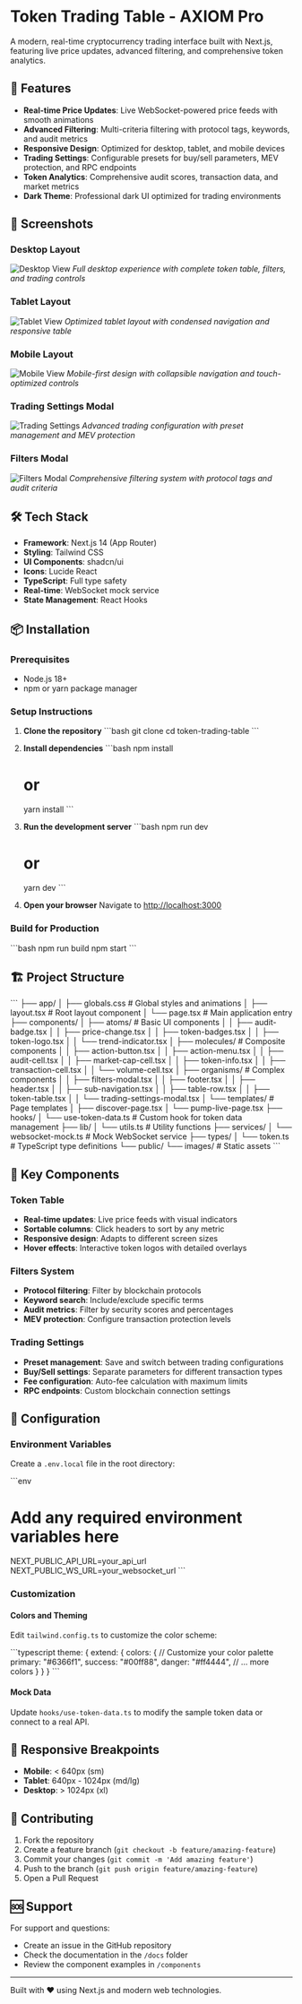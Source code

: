 # Token Trading Table - AXIOM Pro

A modern, real-time cryptocurrency trading interface built with Next.js, featuring live price updates, advanced filtering, and comprehensive token analytics.

## 🚀 Features

- **Real-time Price Updates**: Live WebSocket-powered price feeds with smooth animations
- **Advanced Filtering**: Multi-criteria filtering with protocol tags, keywords, and audit metrics
- **Responsive Design**: Optimized for desktop, tablet, and mobile devices
- **Trading Settings**: Configurable presets for buy/sell parameters, MEV protection, and RPC endpoints
- **Token Analytics**: Comprehensive audit scores, transaction data, and market metrics
- **Dark Theme**: Professional dark UI optimized for trading environments

## 📱 Screenshots

### Desktop Layout
![Desktop View](/placeholder.svg?height=800&width=1400&text=Desktop+Trading+Interface)
*Full desktop experience with complete token table, filters, and trading controls*

### Tablet Layout
![Tablet View](/placeholder.svg?height=600&width=1024&text=Tablet+Trading+Interface)
*Optimized tablet layout with condensed navigation and responsive table*

### Mobile Layout
![Mobile View](/placeholder.svg?height=800&width=375&text=Mobile+Trading+Interface)
*Mobile-first design with collapsible navigation and touch-optimized controls*

### Trading Settings Modal
![Trading Settings](/placeholder.svg?height=600&width=400&text=Trading+Settings+Modal)
*Advanced trading configuration with preset management and MEV protection*

### Filters Modal
![Filters Modal](/placeholder.svg?height=700&width=400&text=Advanced+Filters+Modal)
*Comprehensive filtering system with protocol tags and audit criteria*

## 🛠️ Tech Stack

- **Framework**: Next.js 14 (App Router)
- **Styling**: Tailwind CSS
- **UI Components**: shadcn/ui
- **Icons**: Lucide React
- **TypeScript**: Full type safety
- **Real-time**: WebSocket mock service
- **State Management**: React Hooks

## 📦 Installation

### Prerequisites

- Node.js 18+ 
- npm or yarn package manager

### Setup Instructions

1. **Clone the repository**
   \`\`\`bash
   git clone <repository-url>
   cd token-trading-table
   \`\`\`

2. **Install dependencies**
   \`\`\`bash
   npm install
   # or
   yarn install
   \`\`\`

3. **Run the development server**
   \`\`\`bash
   npm run dev
   # or
   yarn dev
   \`\`\`

4. **Open your browser**
   Navigate to [http://localhost:3000](http://localhost:3000)

### Build for Production

\`\`\`bash
npm run build
npm start
\`\`\`

## 🏗️ Project Structure

\`\`\`
├── app/
│   ├── globals.css          # Global styles and animations
│   ├── layout.tsx           # Root layout component
│   └── page.tsx             # Main application entry
├── components/
│   ├── atoms/               # Basic UI components
│   │   ├── audit-badge.tsx
│   │   ├── price-change.tsx
│   │   ├── token-badges.tsx
│   │   ├── token-logo.tsx
│   │   └── trend-indicator.tsx
│   ├── molecules/           # Composite components
│   │   ├── action-button.tsx
│   │   ├── action-menu.tsx
│   │   ├── audit-cell.tsx
│   │   ├── market-cap-cell.tsx
│   │   ├── token-info.tsx
│   │   ├── transaction-cell.tsx
│   │   └── volume-cell.tsx
│   ├── organisms/           # Complex components
│   │   ├── filters-modal.tsx
│   │   ├── footer.tsx
│   │   ├── header.tsx
│   │   ├── sub-navigation.tsx
│   │   ├── table-row.tsx
│   │   ├── token-table.tsx
│   │   └── trading-settings-modal.tsx
│   └── templates/           # Page templates
│       ├── discover-page.tsx
│       └── pump-live-page.tsx
├── hooks/
│   └── use-token-data.ts    # Custom hook for token data management
├── lib/
│   └── utils.ts             # Utility functions
├── services/
│   └── websocket-mock.ts    # Mock WebSocket service
├── types/
│   └── token.ts             # TypeScript type definitions
└── public/
    └── images/              # Static assets
\`\`\`

## 🎯 Key Components

### Token Table
- **Real-time updates**: Live price feeds with visual indicators
- **Sortable columns**: Click headers to sort by any metric
- **Responsive design**: Adapts to different screen sizes
- **Hover effects**: Interactive token logos with detailed overlays

### Filters System
- **Protocol filtering**: Filter by blockchain protocols
- **Keyword search**: Include/exclude specific terms
- **Audit metrics**: Filter by security scores and percentages
- **MEV protection**: Configure transaction protection levels

### Trading Settings
- **Preset management**: Save and switch between trading configurations
- **Buy/Sell settings**: Separate parameters for different transaction types
- **Fee configuration**: Auto-fee calculation with maximum limits
- **RPC endpoints**: Custom blockchain connection settings

## 🔧 Configuration

### Environment Variables

Create a `.env.local` file in the root directory:

\`\`\`env
# Add any required environment variables here
NEXT_PUBLIC_API_URL=your_api_url
NEXT_PUBLIC_WS_URL=your_websocket_url
\`\`\`

### Customization

#### Colors and Theming
Edit `tailwind.config.ts` to customize the color scheme:

\`\`\`typescript
theme: {
  extend: {
    colors: {
      // Customize your color palette
      primary: "#6366f1",
      success: "#00ff88",
      danger: "#ff4444",
      // ... more colors
    }
  }
}
\`\`\`

#### Mock Data
Update `hooks/use-token-data.ts` to modify the sample token data or connect to a real API.

## 📱 Responsive Breakpoints

- **Mobile**: < 640px (sm)
- **Tablet**: 640px - 1024px (md/lg)
- **Desktop**: > 1024px (xl)

## 🤝 Contributing

1. Fork the repository
2. Create a feature branch (`git checkout -b feature/amazing-feature`)
3. Commit your changes (`git commit -m 'Add amazing feature'`)
4. Push to the branch (`git push origin feature/amazing-feature`)
5. Open a Pull Request


## 🆘 Support

For support and questions:
- Create an issue in the GitHub repository
- Check the documentation in the `/docs` folder
- Review the component examples in `/components`
---

Built with ❤️ using Next.js and modern web technologies.
